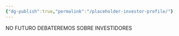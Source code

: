 ```yaml
---
{"dg-publish":true,"permalink":"/placeholder-investor-profile/"}
---
```


NO FUTURO DEBATEREMOS SOBRE INVESTIDORES 